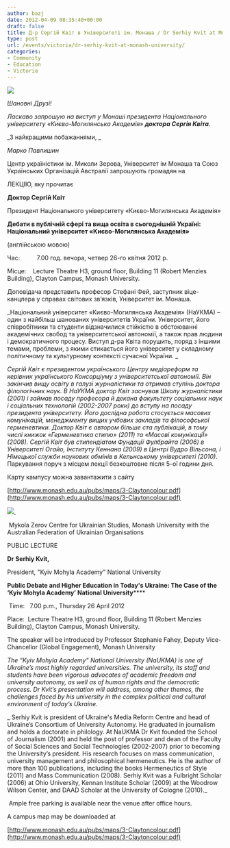 ```yaml
---
author: bazj
date: 2012-04-09 08:35:40+00:00
draft: false
title: Д-р Сергій Квіт в Університеті ім. Монаша / Dr Serhiy Kvit at Monash University
type: post
url: /events/victoria/dr-serhiy-kvit-at-monash-university/
categories:
- Community
- Education
- Victoria
---
```


[![](http://www.ozeukes.com/wp-content/uploads/2012/04/Kvit-NaUKMA.jpg)
](http://www.ozeukes.com/wp-content/uploads/2012/04/Kvit-NaUKMA.jpg)

_Шановні Друзі!_

_Ласкаво запрошую на виступ у Монаші президента Націонaльного університeту «Києво-Могилянська Академія» **доктора Сергія Квіта**._

_З найкращими побажаннями, _

_Марко Павлишин_  




Центр україністики ім. Миколи Зерова, Університет ім Монаша
та Союз Українських Організацій Австралії
запрошують громадян на 




ЛЕКЦІЮ, яку прочитає 




**Доктор Сергій Квіт**




Президент Національного університету «Києво-Могилянська Академія» 




**Дебати в публічній сфері та вища освіта в сьогоднішній Україні: Національний університет «Києво-Могилянська Академія»**




(англійською мовою) 


Час:          7.00 год. вечора, четвер 26-го квітня 2012 р.

Місце:    Lecture Theatre H3, ground floor, Building 11 (Robert Menzies Building), Clayton Campus, Monash University. 

Доповідача представить професор Стефані Фей, заступник віце-канцлера у справах світових зв’язків, Університет ім. Монаша. 

_Національний університет «Києво-Могилянська Академія» (НаУКМА) – один з найбільш шанованих університетів України. Університет, його співробітники та студенти відзначилися стійкістю в обстоюванні академічних свобод та університетської автономії, а також прав людини і демократичного процесу. Виступ д-ра Квіта порушить, поряд з іншими темами, проблеми, з якими стикається його університет у складному політичному та культурному контексті сучасної України. _

_Сергій Квіт є президентом українського Центру медіареформ та керівник українського Консорціуму з університетської автономії. Він закінчив вищу освіту в галузі журналістики та отримав ступінь доктора філологічних наук. В НаУКМА доктор Квіт заснував Школу журналістики (2001) і займав посаду професора й декана факультету соціальних наук і соціальних технологій (2002-2007 роки) до вступу на посаду президента університету. Його дослідна робота стосується масових комунікацій, менеджменту вищих учбових закладів та філософської герменевтики. Доктор Квіт є автором більше ста публікацій, в тому числі книжок «Герменевтика стилю» (2011) та «Масові комунікаціЇ» (2008). Сергій Квіт був стипендіатом Фундації Фулбрайта (2006) в Університеті Огайо, Інституту Кеннана (2009) в Центрі Вудро Вільсона, і Німецької служби наукових обмінів в Кельнському університеті (2010)._
Паркування поруч з місцем лекції безкоштовне після 5-ої години дня.

Карту кампусу можна завантажити з сайту

[http://www.monash.edu.au/pubs/maps/3-Claytoncolour.pdf](http://www.monash.edu.au/pubs/maps/3-Claytoncolour.pdf)



[![](http://www.ozeukes.com/wp-content/uploads/2012/04/Divider-Ukrainian-Australian-flags-short.jpg)
](http://www.ozeukes.com/wp-content/uploads/2012/04/Divider-Ukrainian-Australian-flags-short.jpg) 


 Mykola Zerov Centre for Ukrainian Studies, Monash University
with the Australian Federation of Ukrainian Organisations 




PUBLIC LECTURE 




**Dr Serhiy Kvit,**




President, "Kyiv Mohyla Academy" National University 




**Public Debate and Higher Education in Today's Ukraine: The Case of the ‘Kyiv Mohyla Academy’ National University******




 Time:   7.00 p.m., Thursday 26 April 2012 


Place:  Lecture Theatre H3, ground floor, Building 11 (Robert Menzies Building), Clayton Campus, Monash University. 

The speaker will be introduced by Professor Stephanie Fahey, Deputy Vice-Chancellor (Global Engagement), Monash University 

_The “Kyiv Mohyla Academy” National University (NaUKMA) is one of Ukraine’s most highly regarded universities. The university, its staff and students have been vigorous advocates of academic freedom and university autonomy, as well as of human rights and the democratic process. Dr Kvit’s presentation will address, among other themes, the challenges faced by his university in the complex political and cultural environment of today’s Ukraine._

_ Serhiy Kvit is president of Ukraine's Media Reform Centre and head of Ukraine’s Consortium of University Autonomy. He graduated in journalism and holds a doctorate in philology. At NaUKMA Dr Kvit founded the School of Journalism (2001) and held the post of professor and dean of the Faculty of Social Sciences and Social Technologies (2002-2007) prior to becoming the University’s president. His research focuses on mass communication, university management and philosophical hermeneutics. He is the author of more than 100 publications, including the books Hermeneutics of Style (2011) and Mass Communication (2008). Serhiy Kvit was a Fulbright Scholar (2006) at Ohio University, Kennan Institute Scholar (2009) at the Woodrow Wilson Center, and DAAD Scholar at the University of Cologne (2010)._

 Ample free parking is available near the venue after office hours.

A campus map may be downloaded at

[http://www.monash.edu.au/pubs/maps/3-Claytoncolour.pdf](http://www.monash.edu.au/pubs/maps/3-Claytoncolour.pdf)
